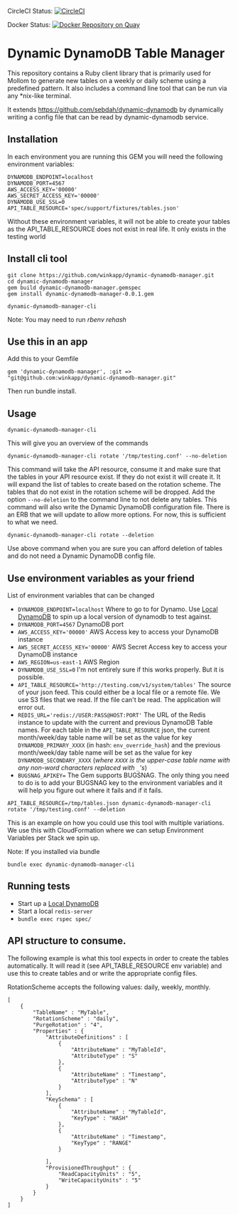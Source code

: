 
CircleCI Status: [![CircleCI](https://circleci.com/gh/winkapp/dynamic-dynamodb-manager/tree/master.svg?style=svg)](https://circleci.com/gh/winkapp/dynamic-dynamodb-manager/tree/master)

Docker Status: [![Docker Repository on Quay](https://quay.io/repository/winkapp/dynamic-dynamodb-manager/status?token=ca727edd-f884-48dd-aad2-0e822422cf34 "Docker Repository on Quay")](https://quay.io/repository/winkapp/dynamic-dynamodb-manager)

# Dynamic DynamoDB Table Manager

This repository contains a Ruby client library that is primarily used for Mollom to generate new tables on a
weekly or daily scheme using a predefined pattern. It also includes a command line tool that can be run via any
 *nix-like terminal.

It extends https://github.com/sebdah/dynamic-dynamodb by dynamically writing a config file that can be read by dynamic-dynamodb service.

## Installation

In each environment you are running this GEM you will need the following environment variables:

    DYNAMODB_ENDPOINT=localhost
    DYNAMODB_PORT=4567
    AWS_ACCESS_KEY='00000'
    AWS_SECRET_ACCESS_KEY='00000'
    DYNAMODB_USE_SSL=0
    API_TABLE_RESOURCE='spec/support/fixtures/tables.json'

Without these environment variables, it will not be able to create your tables as the API_TABLE_RESOURCE does not exist in real life. It only exists in the testing world

## Install cli tool

```
git clone https://github.com/winkapp/dynamic-dynamodb-manager.git
cd dynamic-dynamodb-manager
gem build dynamic-dynamodb-manager.gemspec
gem install dynamic-dynamodb-manager-0.0.1.gem
```

```
dynamic-dynamodb-manager-cli
```
Note: You may need to run *rbenv rehash*


## Use this in an app

Add this to your Gemfile
```
gem 'dynamic-dynamodb-manager', :git => "git@github.com:winkapp/dynamic-dynamodb-manager.git"

```

Then run bundle install.

## Usage

```
dynamic-dynamodb-manager-cli
```
This will give you an overview of the commands

```
dynamic-dynamodb-manager-cli rotate '/tmp/testing.conf' --no-deletion
```
This command will take the API resource, consume it and make sure that the tables in your API resource exist. If they do not exist it will create it. It will expand the list of tables to create based on the rotation scheme. The tables that do not exist in the rotation scheme will be dropped.
Add the option `--no-deletion` to the command line to not delete any tables.
This command will also write the Dynamic DynamoDB configuration file. There is an ERB that we will update to allow more options. For now, this is sufficient to what we need.

```
dynamic-dynamodb-manager-cli rotate --deletion
```
Use above command when you are sure you can afford deletion of tables and do not need a Dynamic DynamoDB config file.

## Use environment variables as your friend

List of environment variables that can be changed

* `DYNAMODB_ENDPOINT=localhost`
Where to go to for Dynamo. Use [Local DynamoDB](http://docs.aws.amazon.com/amazondynamodb/latest/developerguide/Tools.DynamoDBLocal.html) to spin up a local version of dynamodb to test against.
* `DYNAMODB_PORT=4567`
DynamoDB port
* `AWS_ACCESS_KEY='00000'`
AWS Access key to access your DynamoDB instance
* `AWS_SECRET_ACCESS_KEY='00000'`
AWS Secret Access key to access your DynamoDB instance
* `AWS_REGION=us-east-1`
AWS Region
* `DYNAMODB_USE_SSL=0`
I'm not entirely sure if this works properly. But it is possible.
* `API_TABLE_RESOURCE='http://testing.com/v1/system/tables'`
The source of your json feed. This could either be a local file or a remote file. We use S3 files that we read.
If the file can't be read. The application will error out.
* `REDIS_URL='redis://USER:PASS@HOST:PORT'`
The URL of the Redis instance to update with the current and previous DynamoDB Table names.
For each table in the `API_TABLE_RESOURCE` json, the current month/week/day table name will be set as the value for key `DYNAMODB_PRIMARY_XXXX` (in hash: `env_override_hash`)
and the previous month/week/day table name will be set as the value for key `DYNAMODB_SECONDARY_XXXX` (*where `XXXX` is the upper-case table name with any non-word characters replaced with `_`'s*)
* `BUGSNAG_APIKEY=`
The Gem supports BUGSNAG. The only thing you need to do is to add your BUGSNAG key to the environment variables
and it will help you figure out where it fails and if it fails.

```
API_TABLE_RESOURCE=/tmp/tables.json dynamic-dynamodb-manager-cli rotate '/tmp/testing.conf' --deletion
```
This is an example on how you could use this tool with multiple variations. We use this with CloudFormation where we
can setup Environment Variables per Stack we spin up.

Note: If you installed via bundle
```
bundle exec dynamic-dynamodb-manager-cli
```

## Running tests
* Start up a [Local DynamoDB](http://docs.aws.amazon.com/amazondynamodb/latest/developerguide/Tools.DynamoDBLocal.html)
* Start a local `redis-server`
* `bundle exec rspec spec/`


## API structure to consume.

The following example is what this tool expects in order to create the tables automatically. It will read it (see API_TABLE_RESOURCE env variable) and use this to create tables and or write the appropriate config files.

RotationScheme accepts the following values: daily, weekly, monthly.

    [
        {
            "TableName" : "MyTable",
            "RotationScheme" : "daily",
            "PurgeRotation" : "4",
            "Properties" : {
                "AttributeDefinitions" : [
                    {
                        "AttributeName" : "MyTableId",
                        "AttributeType" : "S"
                    },
                    {
                        "AttributeName" : "Timestamp",
                        "AttributeType" : "N"
                    }
                ],
                "KeySchema" : [
                    {
                        "AttributeName" : "MyTableId",
                        "KeyType" : "HASH"
                    },
                    {
                        "AttributeName" : "Timestamp",
                        "KeyType" : "RANGE"
                    }

                ],
                "ProvisionedThroughput" : {
                    "ReadCapacityUnits" : "5",
                    "WriteCapacityUnits" : "5"
                }
            }
        }
    ]
